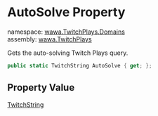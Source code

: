 # AutoSolve Property

namespace: [wawa\.TwitchPlays\.Domains](../../wawa.TwitchPlays.Domains.md)<br />
assembly: [wawa\.TwitchPlays](../../../wawa.TwitchPlays.md)

Gets the auto\-solving Twitch Plays query\.

```csharp
public static TwitchString AutoSolve { get; };
```

## Property Value

[TwitchString](../../../wawa.TwitchPlays/wawa.TwitchPlays.Domains/TwitchString.md)


